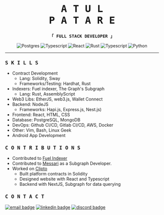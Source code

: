 <h3 align="center">
    <samp>
        <h1>A T U L <br/>  P A T A R E</h1>
    </samp>
</h3>

<p align="center">
    <samp>
        <strong>「 FULL STACK DEVELOPER 」</strong>
    </samp>
</p>

<!-- languages -->
<p align="center">
    <img alt="Postgres" src="https://img.shields.io/badge/postgresql-3776AB?style=flat-square&logo=postgresql&logoColor=white">
    <img alt="Typescript" src="https://img.shields.io/badge/-Typescript-1572B6?style=flat-square&logo=Typescript&logoColor=white">
    <img alt="React" src="https://img.shields.io/badge/-React-088da5?style=flat-square&logo=React&logoColor=white">
    <img alt="Rust" src="https://img.shields.io/badge/-Rust-3f3138?style=flat-square&logo=Rust&logoColor=white">
    <img alt="Typescript" src="https://img.shields.io/badge/-Java-ff7f50?style=flat-square&logo=Kotlin&logoColor=white">
    <img alt="Python" src="https://img.shields.io/badge/-Python-3776AB?style=flat-square&logo=Python&logoColor=white">
</p>

----- 

<h3>
    <samp>S K I L L S</samp>
</h3>


* Contract Development
    - Lang: Solidity, Sway
    - Frameworks/Testing: Hardhat, Rust
* Indexers: Fuel indexer, The Graph's Subgraph
    - Lang: Rust, AssemblyScript
* Web3 Libs: EtherJS, web3.js, Wallet Connect
* Backend: NodeJS
    - Frameworks: Hapi.js, Express.js, Nest.js)
* Frontend: React, HTML, CSS
* Database: PostgreSQL, MongoDB
* DevOps: Github CI/CD, Gitlab CI/CD, AWS, Docker
* Other: Vim, Bash, Linux Geek
* Android App Development


<h3>
    <samp>C O N T R I B U T I O N S</samp>
</h3>


* Contributed to [Fuel Indexer](https://github.com/FuelLabs/fuel-indexer)
* Contributed to [Messari](https://github.com/messari/subgraphs) as a Subgraph Developer.
* Worked on [Clipto](https://github.com/Clipto-Platform)
    - Built platform contracts in Solidity
    - Designed website with React and Typescript
    - Backend with NextJS, Subgraph for data querying


<h3>
    <samp>C O N T A C T</samp>
</h3>

[![email badge](https://img.shields.io/badge/gmail-30302f?style=flat&logo=gmail)](mailto:atul.patare@launchventures.co)
[![linkedin badge](https://img.shields.io/badge/linkedin-30302f?style=flat&logo=linkedin)](https://www.linkedin.com/in/atul-patare-a768a3165/)
[![discord badge](https://img.shields.io/badge/atul.patare-30302f?style=flat&logo=discord)](atul.patare)


<!-- That's it folks -->
